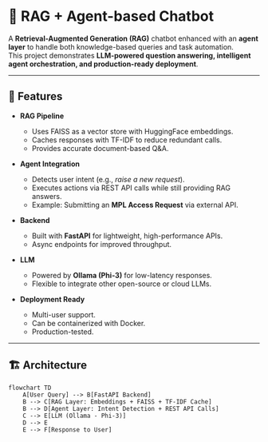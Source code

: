 # 🤖 RAG + Agent-based Chatbot

A **Retrieval-Augmented Generation (RAG)** chatbot enhanced with an **agent layer** to handle both knowledge-based queries and task automation.  
This project demonstrates **LLM-powered question answering, intelligent agent orchestration, and production-ready deployment**.

---

## 🚀 Features

- **RAG Pipeline**
  - Uses FAISS as a vector store with HuggingFace embeddings.
  - Caches responses with TF-IDF to reduce redundant calls.
  - Provides accurate document-based Q&A.

- **Agent Integration**
  - Detects user intent (e.g., *raise a new request*).
  - Executes actions via REST API calls while still providing RAG answers.
  - Example: Submitting an **MPL Access Request** via external API.

- **Backend**
  - Built with **FastAPI** for lightweight, high-performance APIs.
  - Async endpoints for improved throughput.

- **LLM**
  - Powered by **Ollama (Phi-3)** for low-latency responses.
  - Flexible to integrate other open-source or cloud LLMs.

- **Deployment Ready**
  - Multi-user support.
  - Can be containerized with Docker.
  - Production-tested.

---

## 🏗️ Architecture

```mermaid
flowchart TD
    A[User Query] --> B[FastAPI Backend]
    B --> C[RAG Layer: Embeddings + FAISS + TF-IDF Cache]
    B --> D[Agent Layer: Intent Detection + REST API Calls]
    C --> E[LLM (Ollama - Phi-3)]
    D --> E
    E --> F[Response to User]
